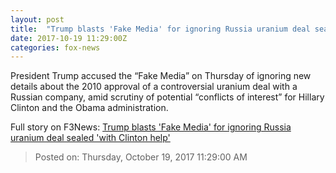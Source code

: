 ```yaml
---
layout: post
title:  "Trump blasts 'Fake Media' for ignoring Russia uranium deal sealed 'with Clinton help'"
date: 2017-10-19 11:29:00Z
categories: fox-news
---
```


President Trump accused the “Fake Media” on Thursday of ignoring new details about the 2010 approval of a controversial uranium deal with a Russian company, amid scrutiny of potential “conflicts of interest” for Hillary Clinton and the Obama administration.


Full story on F3News: [Trump blasts 'Fake Media' for ignoring Russia uranium deal sealed 'with Clinton help'](http://www.f3nws.com/n/ZnkT4D)

> Posted on: Thursday, October 19, 2017 11:29:00 AM
